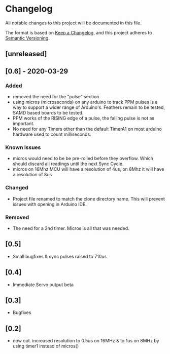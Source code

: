 # Changelog

All notable changes to this project will be documented in this file.

The format is based on [Keep a Changelog](https://keepachangelog.com/en/1.0.0/),
and this project adheres to [Semantic Versioning](https://semver.org/spec/v2.0.0.html).


## [unreleased]

## [0.6] - 2020-03-29
### Added
- removed the need for the "pulse" section
- using micros (microseconds) on any arduino to track PPM pulses is a way to support a wider range of Arduino's. Feathers remain to be tested, SAMD based boards to be tested.
- PPM works of the RISING edge of a pulse, the falling pulse is not as important.
- No need for any Timers other than the default TimerA1 on most arduino hardware used to count milliseconds.
	
### Known Issues
- micros would need to be be pre-rolled before they overflow. Which should discard all readings until the next Sync Cycle.
- micros on 16Mhz MCU will have a resolution of 4us, on 8Mhz it will have a resolution of 8us

### Changed
- Project file renamed to match the clone directory name. This will prevent issues with opening in Arduino IDE.

### Removed
- The need for a 2nd timer. Micros is all that was needed.

## [0.5]
- Small bugfixes & sync pulses raised to 710us

## [0.4]

- Immediate Servo output beta

## [0.3]
- Bugfixes


## [0.2]
- now out. increased resolution to 0.5us on 16MHz & to 1us on 8MHz by using timer1 instead of micros()
